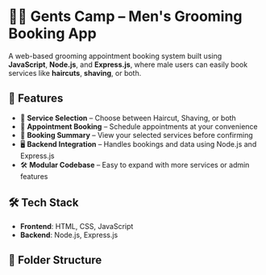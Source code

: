 # 🧔‍♂️ Gents Camp – Men's Grooming Booking App

A web-based grooming appointment booking system built using **JavaScript**, **Node.js**, and **Express.js**, where male users can easily book services like **haircuts**, **shaving**, or both.

## 🚀 Features

- 💇 **Service Selection** – Choose between Haircut, Shaving, or both
- 📅 **Appointment Booking** – Schedule appointments at your convenience
- 🧾 **Booking Summary** – View your selected services before confirming
- 🖥️ **Backend Integration** – Handles bookings and data using Node.js and Express.js
- 🛠️ **Modular Codebase** – Easy to expand with more services or admin features

## 🛠 Tech Stack

- **Frontend**: HTML, CSS, JavaScript
- **Backend**: Node.js, Express.js

## 📁 Folder Structure

